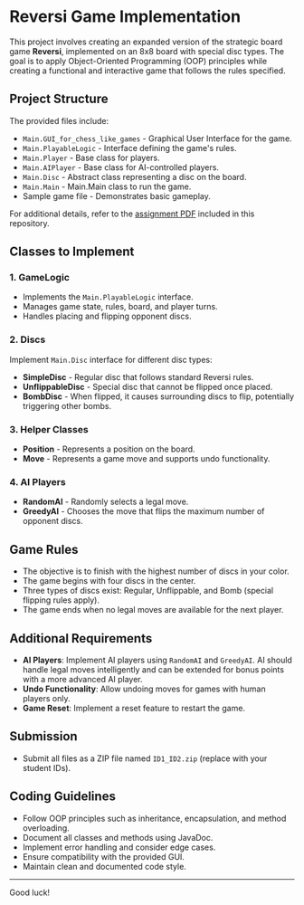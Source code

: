 # Reversi Game Implementation

This project involves creating an expanded version of the strategic board game **Reversi**, implemented on an 8x8 board with special disc types. The goal is to apply Object-Oriented Programming (OOP) principles while creating a functional and interactive game that follows the rules specified.

## Project Structure

The provided files include:

- `Main.GUI_for_chess_like_games` - Graphical User Interface for the game.
- `Main.PlayableLogic` - Interface defining the game's rules.
- `Main.Player` - Base class for players.
- `Main.AIPlayer` - Base class for AI-controlled players.
- `Main.Disc` - Abstract class representing a disc on the board.
- `Main.Main` - Main.Main class to run the game.
- Sample game file - Demonstrates basic gameplay.

For additional details, refer to the [assignment PDF](מימוש%20משחק%20רברסי.pdf) included in this repository.

## Classes to Implement

### 1. GameLogic
- Implements the `Main.PlayableLogic` interface.
- Manages game state, rules, board, and player turns.
- Handles placing and flipping opponent discs.

### 2. Discs
Implement `Main.Disc` interface for different disc types:
- **SimpleDisc** - Regular disc that follows standard Reversi rules.
- **UnflippableDisc** - Special disc that cannot be flipped once placed.
- **BombDisc** - When flipped, it causes surrounding discs to flip, potentially triggering other bombs.

### 3. Helper Classes
- **Position** - Represents a position on the board.
- **Move** - Represents a game move and supports undo functionality.

### 4. AI Players
- **RandomAI** - Randomly selects a legal move.
- **GreedyAI** - Chooses the move that flips the maximum number of opponent discs.

## Game Rules

- The objective is to finish with the highest number of discs in your color.
- The game begins with four discs in the center.
- Three types of discs exist: Regular, Unflippable, and Bomb (special flipping rules apply).
- The game ends when no legal moves are available for the next player.

## Additional Requirements

- **AI Players**: Implement AI players using `RandomAI` and `GreedyAI`. AI should handle legal moves intelligently and can be extended for bonus points with a more advanced AI player.
- **Undo Functionality**: Allow undoing moves for games with human players only.
- **Game Reset**: Implement a reset feature to restart the game.

## Submission

- Submit all files as a ZIP file named `ID1_ID2.zip` (replace with your student IDs).

## Coding Guidelines

- Follow OOP principles such as inheritance, encapsulation, and method overloading.
- Document all classes and methods using JavaDoc.
- Implement error handling and consider edge cases.
- Ensure compatibility with the provided GUI.
- Maintain clean and documented code style.

---

Good luck!

